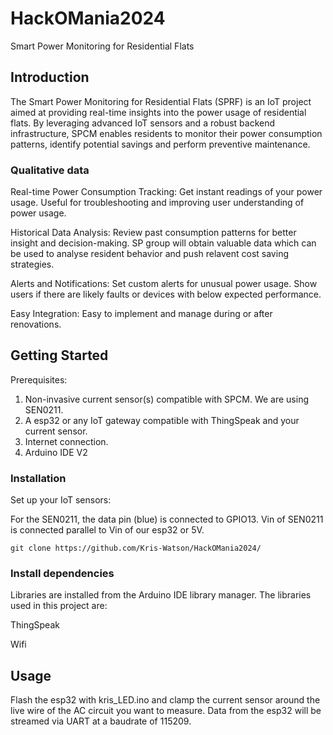 # HackOMania2024

Smart Power Monitoring for Residential Flats

## Introduction

The Smart Power Monitoring for Residential Flats (SPRF) is an IoT project aimed at providing real-time insights into the power usage of residential flats. By leveraging advanced IoT sensors and a robust backend infrastructure, SPCM enables residents to monitor their power consumption patterns, identify potential savings and perform preventive maintenance.

### Qualitative data
Real-time Power Consumption Tracking: Get instant readings of your power usage. Useful for troubleshooting and improving user understanding of power usage.

Historical Data Analysis: Review past consumption patterns for better insight and decision-making. SP group will obtain valuable data which can be used to analyse resident behavior and push relavent cost saving strategies.

Alerts and Notifications: Set custom alerts for unusual power usage. Show users if there are likely faults or devices with below expected performance.

Easy Integration: Easy to implement and manage during or after renovations.

## Getting Started
Prerequisites:
1) Non-invasive current sensor(s) compatible with SPCM. We are using SEN0211.
2) A esp32 or any IoT gateway compatible with ThingSpeak and your current sensor.
3) Internet connection.
4) Arduino IDE V2

### Installation
Set up your IoT sensors:

For the SEN0211, the data pin (blue) is connected to GPIO13. Vin of SEN0211 is connected parallel to Vin of our esp32 or 5V.
    
    git clone https://github.com/Kris-Watson/HackOMania2024/
    

### Install dependencies
Libraries are installed from the Arduino IDE library manager. The libraries used in this project are:

ThingSpeak

Wifi
        
## Usage
Flash the esp32 with kris_LED.ino and clamp the current sensor around the live wire of the AC circuit you want to measure. Data from the esp32 will be streamed via UART at a baudrate of 115209.
